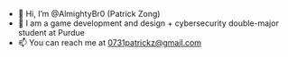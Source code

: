 - 👋 Hi, I’m @AlmightyBr0 (Patrick Zong)
- 🌱 I am a game development and design + cybersecurity double-major student at Purdue
- 📫 You can reach me at 0731patrickz@gmail.com

<!---
AlmightyBr0/AlmightyBr0 is a ✨ special ✨ repository because its `README.md` (this file) appears on your GitHub profile.
You can click the Preview link to take a look at your changes.
--->
